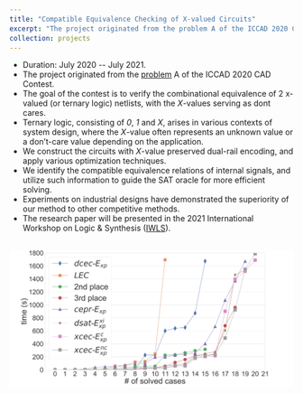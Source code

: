 ```yaml
---
title: "Compatible Equivalence Checking of X-valued Circuits"
excerpt: "The project originated from the problem A of the ICCAD 2020 CAD Contest. <br/><br/><img src='/images/xec_quantile.png' width='600'>"
collection: projects
---
```


* Duration: July 2020 -- July 2021.
* The project originated from the [problem](http://iccad-contest.org/2020/problems.html) A of the ICCAD 2020 CAD Contest.
* The goal of the contest is to verify the combinational equivalence of 2 x-valued (or ternary logic) netlists, with the *X*-values serving as dont cares.
* Ternary logic, consisting of *0*, *1* and *X*, arises in various contexts of system design, where the *X*-value often represents an unknown value or a don’t-care value depending on the application.
* We construct the circuits with *X*-value preserved dual-rail encoding, and apply various optimization techniques.
* We identify the compatible equivalence relations of internal signals, and utilize such information to guide the SAT oracle for more efficient solving.
* Experiments on industrial designs have demonstrated the superiority of our method to other competitive methods.
* The research paper will be presented in the 2021 International Workshop on Logic & Synthesis ([IWLS](https://www.iwls.org/iwls2021/)).

<br/>
<center><img src='/images/xec_quantile.png' width='600'></center>